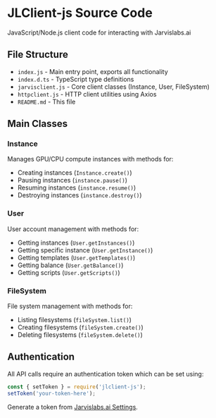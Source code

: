 # JLClient-js Source Code

JavaScript/Node.js client code for interacting with Jarvislabs.ai

## File Structure

- `index.js` - Main entry point, exports all functionality
- `index.d.ts` - TypeScript type definitions
- `jarvisclient.js` - Core client classes (Instance, User, FileSystem)
- `httpclient.js` - HTTP client utilities using Axios
- `README.md` - This file

## Main Classes

### Instance
Manages GPU/CPU compute instances with methods for:
- Creating instances (`Instance.create()`)
- Pausing instances (`instance.pause()`)
- Resuming instances (`instance.resume()`)
- Destroying instances (`instance.destroy()`)

### User
User account management with methods for:
- Getting instances (`User.getInstances()`)
- Getting specific instance (`User.getInstance()`)
- Getting templates (`User.getTemplates()`)
- Getting balance (`User.getBalance()`)
- Getting scripts (`User.getScripts()`)

### FileSystem
File system management with methods for:
- Listing filesystems (`fileSystem.list()`)
- Creating filesystems (`fileSystem.create()`)
- Deleting filesystems (`fileSystem.delete()`)

## Authentication

All API calls require an authentication token which can be set using:
```javascript
const { setToken } = require('jlclient-js');
setToken('your-token-here');
```

Generate a token from [Jarvislabs.ai Settings](https://cloud.jarvislabs.ai/settings#api).